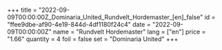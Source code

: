 +++
title = "2022-09-09T00:00:00Z_Dominaria_United_Rundvelt_Hordemaster_[en]_false"
id = "ffee9dbe-af90-4e19-844d-4df1180f24c4"
date = "2022-09-09T00:00:00Z"
name = "Rundvelt Hordemaster"
lang = ["en"]
price = "1.66"
quantity = 4
foil = false
set = "Dominaria United"
+++
